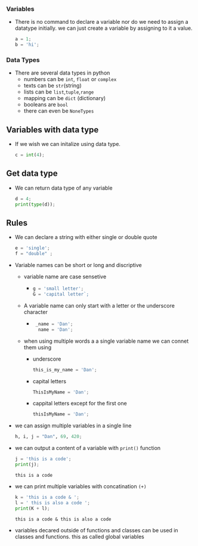 ### Variables
* There is no command to declare a variable nor do we need to assign a datatype initially. we can just create a variable by assigning to it a value.
    ``` py 
    a = 1;
    b = 'hi'; 
    ```

### Data Types
* There are several data types in python
    * numbers can be `int`, `float` or `complex`
    * texts can be `str`(string)
    * lists can be `list`,`tuple`,`range`
    * mapping can be `dict` (dictionary)
    * booleans are `bool`
    * there can even be `NoneTypes`

## Variables with data type
* If we wish we can initalize using data type.
    ``` py
    c = int(4); 
    ```

## Get data type
* We can return data type of any variable
    ``` py 
    d = 4;
    print(type(d)); 
    ```

## Rules
* We can declare a string with either single or double quote
    ``` py
    e = 'single';
    f = "double" ;
    ```

* Variable names can be short or long and discriptive
    * variable name are case sensetive
        *   ``` py
            g = 'small letter'; 
            G = 'capital letter`; 
            ```
    * A variable name can only start with a letter or the underscore character
        *   ``` py
             _name = 'Dan';
              name = 'Dan';
            ```

    * when using multiple words a a single variable name we can connet them using
        * underscore
            ``` py
            this_is_my_name = 'Dan'; 
            ```

        * capital letters
            ``` py
            ThisIsMyName = 'Dan'; 
            ```

        * cappital letters except for the first one
            ``` py
            thisIsMyName = 'Dan'; 
            ```

* we can assign multiple variables in a single line
    ``` py
    h, i, j = "Dan", 69, 420;
    ```

* we can output a content of a variable with `print()` function
    ``` py
    j = 'this is a code';
    print(j); 
    ```
    ``` this is a code ```

* we can print multiple variables with concatination `(+)`
    ``` py
    k = 'this is a code & ';
    l = ' this is also a code ';
    print(K + l); 
    ```
    ``` this is a code & this is also a code ```

* variables decared outside of functions and classes can be used in classes and functions. this as called  global variables
